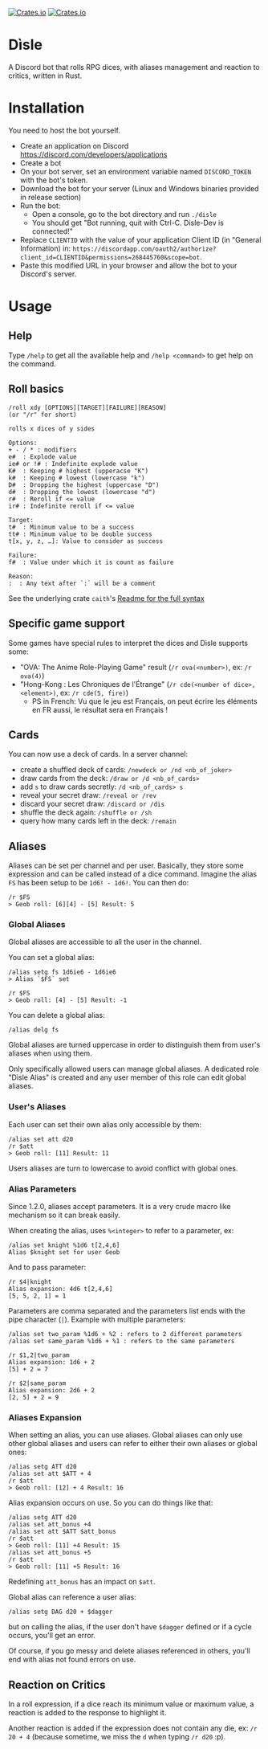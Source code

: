 [![Crates.io](https://img.shields.io/crates/d/disle.svg)](https://crates.io/crates/disle)
[![Crates.io](https://img.shields.io/crates/v/disle.svg)](https://crates.io/crates/disle)

# Dìsle

A Discord bot that rolls RPG dices, with aliases management and reaction to critics,
written in Rust.

# Installation

You need to host the bot yourself.

- Create an application on Discord https://discord.com/developers/applications
- Create a bot
- On your bot server, set an environment variable named `DISCORD_TOKEN` with the bot's
  token.
- Download the bot for your server (Linux and Windows binaries provided in release section)
- Run the bot:
    - Open a console, go to the bot directory and run `./disle` 
    - You should get "Bot running, quit with Ctrl-C. Disle-Dev is connected!"
- Replace `CLIENTID` with the value of your application Client ID (in "General Information) in: 
 `https://discordapp.com/oauth2/authorize?client_id=CLIENTID&permissions=268445760&scope=bot`.
- Paste this modified URL in your browser and allow the bot to your Discord's server.

# Usage
## Help
Type `/help` to get all the available help and `/help <command>` to get help on the command.

## Roll basics
```
/roll xdy [OPTIONS][TARGET][FAILURE][REASON]
(or "/r" for short)
  
rolls x dices of y sides

Options:
+ - / * : modifiers
e#  : Explode value
ie# or !# : Indefinite explode value
K#  : Keeping # highest (upperacse "K")
k#  : Keeping # lowest (lowercase "k")
D#  : Dropping the highest (uppercase "D")
d#  : Dropping the lowest (lowercase "d")
r#  : Reroll if <= value
ir# : Indefinite reroll if <= value
    
Target:
t#  : Minimum value to be a success
tt# : Minimum value to be double success
t[x, y, z, …]: Value to consider as success

Failure: 
f#  : Value under which it is count as failure

Reason:
:  : Any text after `:` will be a comment
```

See the underlying crate `caith`'s [Readme for the full syntax](https://github.com/Geobert/caith/blob/master/README.md)

## Specific game support

Some games have special rules to interpret the dices and Dìsle supports some:
- "OVA: The Anime Role-Playing Game" result (`/r ova(<number>)`, ex: `/r ova(4)`)
- "Hong-Kong : Les Chroniques de l'Étrange" (`/r cde(<number of dice>, <element>)`, 
  ex: `/r cde(5, fire)`)
  - PS in French: Vu que le jeu est Français, on peut écrire les éléments en FR aussi, le
    résultat sera en Français !

## Cards

You can now use a deck of cards. In a server channel:

- create a shuffled deck of cards: `/newdeck or /nd <nb_of_joker>`
- draw cards from the deck: `/draw or /d <nb_of_cards>` 
- add `s` to draw cards secretly: `/d <nb_of_cards> s`
- reveal your secret draw: `/reveal or /rev`
- discard your secret draw: `/discard or /dis`
- shuffle the deck again: `/shuffle or /sh`
- query how many cards left in the deck: `/remain`

## Aliases

Aliases can be set per channel and per user. Basically, they store some expression and can
be called instead of a dice command. Imagine the alias `FS` has been setup to be `1d6! -
1d6!`. You can then do:

```
/r $FS
> Geob roll: [6][4] - [5] Result: 5
```

### Global Aliases

Global aliases are accessible to all the user in the channel. 

You can set a global alias:
```
/alias setg fs 1d6ie6 - 1d6ie6
> Alias `$FS` set

/r $FS
> Geob roll: [4] - [5] Result: -1
```

You can delete a global alias:
```
/alias delg fs
```

Global aliases are turned uppercase in order to distinguish them from user's aliases when
using them.

Only specifically allowed users can manage global aliases. A dedicated role "Dìsle Alias"
is created and any user member of this role can edit global aliases.

### User's Aliases

Each user can set their own alias only accessible by them:

```
/alias set att d20
/r $att
> Geob roll: [11] Result: 11
```

Users aliases are turn to lowercase to avoid conflict with global ones.

### Alias Parameters

Since 1.2.0, aliases accept parameters. It is a very crude macro like mechanism so it can
break easily.

When creating the alias, uses `%<integer>` to refer to a parameter, ex:
```
/alias set knight %1d6 t[2,4,6]
Alias $knight set for user Geob
```

And to pass parameter:
```
/r $4|knight
Alias expansion: 4d6 t[2,4,6]
[5, 5, 2, 1] = 1
```

Parameters are comma separated and the parameters list ends with the pipe character (`|`).
Example with multiple parameters:
```
/alias set two_param %1d6 + %2 : refers to 2 different parameters
/alias set same_param %1d6 + %1 : refers to the same parameters

/r $1,2|two_param
Alias expansion: 1d6 + 2
[5] + 2 = 7

/r $2|same_param
Alias expansion: 2d6 + 2
[2, 5] + 2 = 9
```

### Aliases Expansion

When setting an alias, you can use aliases. Global aliases can only use other global
aliases and users can refer to either their own aliases or global ones:

```
/alias setg ATT d20
/alias set att $ATT + 4
/r $att
> Geob roll: [12] + 4 Result: 16
```

Alias expansion occurs on use. So you can do things like that:

```
/alias setg ATT d20
/alias set att_bonus +4
/alias set att $ATT $att_bonus
/r $att
> Geob roll: [11] +4 Result: 15
/alias set att_bonus +5
/r $att
> Geob roll: [11] +5 Result: 16
```

Redefining `att_bonus` has an impact on `$att`.

Global alias can reference a user alias:
```
/alias setg DAG d20 + $dagger
```

but on calling the alias, if the user don't have `$dagger` defined or if a cycle occurs,
you'll get an error.

Of course, if you go messy and delete aliases referenced in others, you'll end with alias
not found errors on use.

## Reaction on Critics

In a roll expression, if a dice reach its minimum value or maximum value, a reaction is
added to the response to highlight it.

Another reaction is added if the expression does not contain any die, ex: `/r 20 + 4`
(because sometime, we miss the `d` when typing `/r d20` :p).